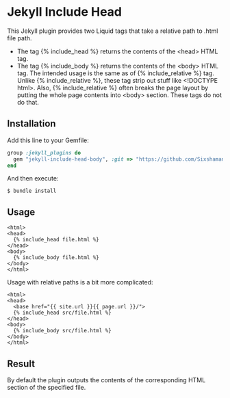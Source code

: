 # Jekyll Include Head

This Jekyll plugin provides two Liquid tags that take a relative path to .html file path.
- The tag {% include_head %} returns the contents of the \<head\> HTML tag.
- The tag {% include_body %} returns the contents of the \<body\> HTML tag.
The intended usage is the same as of {% include_relative %} tag. Unlike {% include_relative %}, these tag strip out stuff like \<!DOCTYPE html\>. 
Also, {% include_relative %} often breaks the page layout by putting the whole page contents into \<body\> section. These tags do not do that.

## Installation

Add this line to your Gemfile:

```ruby
group :jekyll_plugins do
  gem "jekyll-include-head-body", :git => "https://github.com/Sixshaman/jekyll-include-head-body/"
end
```

And then execute:

    $ bundle install

## Usage

```
<html>
<head>
  {% include_head file.html %}
</head>
<body>
  {% include_body file.html %}
</body>
</html>
```

Usage with relative paths is a bit more complicated:
```
<html>
<head>
  <base href="{{ site.url }}{{ page.url }}/">
  {% include_head src/file.html %}
</head>
<body>
  {% include_body src/file.html %}
</body>
</html>
```

## Result

By default the plugin outputs the contents of the corresponding HTML section of the specified file.